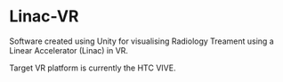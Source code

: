 # Linac-VR

Software created using Unity for visualising Radiology Treament using a Linear Accelerator (Linac) in VR.

Target VR platform is currently the HTC VIVE.